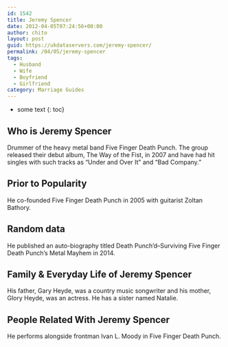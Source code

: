 ```yaml
---
id: 1542
title: Jeremy Spencer
date: 2012-04-05T07:24:56+00:00
author: chito
layout: post
guid: https://ukdataservers.com/jeremy-spencer/
permalink: /04/05/jeremy-spencer
tags:
  - Husband
  - Wife
  - Boyfriend
  - Girlfriend
category: Marriage Guides
---
```


* some text
{: toc}
          
          
## Who is  Jeremy Spencer
                  
                  
                  
Drummer of the heavy metal band Five Finger Death Punch. The group released their debut album, The Way of the Fist, in 2007 and have had hit singles with such tracks as &#8220;Under and Over It&#8221; and &#8220;Bad Company.&#8221;
                  
                
                
                
## Prior to Popularity 
                  
                  
                  
He co-founded Five Finger Death Punch in 2005 with guitarist Zoltan Bathory.
                  
                
                
                
## Random data 
                  
                  
                  
He published an auto-biography titled Death Punch&#8217;d&#8211;Surviving Five Finger Death Punch&#8217;s Metal Mayhem in 2014.
                  
                
                
                
## Family & Everyday Life of Jeremy Spencer
                  
                  
                  
His father, Gary Heyde, was a country music songwriter and his mother, Glory Heyde, was an actress. He has a sister named Natalie.
                  
                
                
                
## People Related With  Jeremy Spencer
                  
                  
                  
He performs alongside frontman Ivan L. Moody in Five Finger Death Punch.
                  
                
              
            
          
          
          
    
    
  
